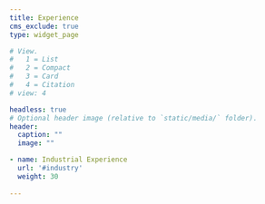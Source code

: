 ```yaml
---
title: Experience
cms_exclude: true
type: widget_page

# View.
#   1 = List
#   2 = Compact
#   3 = Card
#   4 = Citation
# view: 4

headless: true
# Optional header image (relative to `static/media/` folder).
header:
  caption: ""
  image: ""

- name: Industrial Experience
  url: '#industry'
  weight: 30
  
---
```




